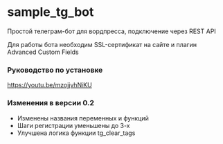 # sample_tg_bot
Простой телеграм-бот для вордпресса, подключение через REST API

Для работы бота необходим SSL-сертификат на сайте и плагин Advanced Custom Fields

### Руководство по установке

https://youtu.be/mzojjvhNiKU

### Изменения в версии 0.2

* Изменены названия переменных и функций
* Шаги регистрации уменьшены до 3-х
* Улучшена логика функции tg_clear_tags
